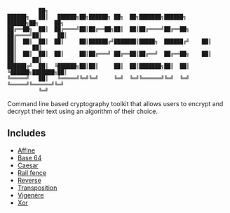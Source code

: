 ```
          ██╗
██████╗   ██║   ██████╗██╗██████╗ ██╗  ██╗███████╗██████╗      ██████╗██╗     ██╗
██╔══██╗  ██║  ██╔════╝██║██╔══██╗██║  ██║██╔════╝██╔══██╗    ██╔════╝██║     ██║
██║  ██║  ██║  ██║     ██║██████╔╝███████║█████╗  ██████╔╝    ██║     ██║     ██║
██║  ██║  ██║  ██║     ██║██╔═══╝ ██╔══██║██╔══╝  ██╔══██╗    ██║     ██║     ██║
██████╔╝  ██║  ╚██████╗██║██║     ██║  ██║███████╗██║  ██║    ╚██████╗███████╗██║
╚═════╝   ██║   ╚═════╝╚═╝╚═╝     ╚═╝  ╚═╝╚══════╝╚═╝  ╚═╝     ╚═════╝╚══════╝╚═╝
          ╚═╝                                                                              
```
Command line based cryptography toolkit that allows users to encrypt and decrypt their text using an algorithm of their choice.

## Includes

  - [Affine](https://en.wikipedia.org/wiki/Affine_cipher)
  - [Base 64](https://en.wikipedia.org/wiki/Base64)
  - [Caesar](https://en.wikipedia.org/wiki/Caesar_cipher)
  - [Rail fence](https://en.wikipedia.org/wiki/Rail_fence_cipher)
  - [Reverse](https://en.wikipedia.org/wiki/Substitution_cipher)
  - [Transposition](https://en.wikipedia.org/wiki/Transposition_cipher) 
  - [Vigenère](https://en.wikipedia.org/wiki/Vigenère_cipher)
  - [Xor](https://en.wikipedia.org/wiki/XOR_cipher)
